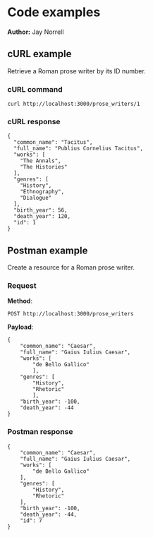 # Code examples

**Author:** Jay Norrell

## cURL example

Retrieve a Roman prose writer by its ID number.

### cURL command

```shell
curl http://localhost:3000/prose_writers/1
```

### cURL response

```shell
{
  "common_name": "Tacitus",
  "full_name": "Publius Cornelius Tacitus",
  "works": [
    "The Annals",
    "The Histories"
  ],
  "genres": [
    "History",
    "Ethnography",
    "Dialogue"
  ],
  "birth_year": 56,
  "death_year": 120,
  "id": 1
}
```

## Postman example

Create a resource for a Roman prose writer.

### Request

**Method**:

```shell
POST http://localhost:3000/prose_writers
```

**Payload**:


```shell
{        
    "common_name": "Caesar",
    "full_name": "Gaius Iulius Caesar",
    "works": [
        "de Bello Gallico"
        ],
    "genres": [
        "History",
        "Rhetoric"
        ],
    "birth_year": -100,
    "death_year": -44
}
```

### Postman response

```shell
{
    "common_name": "Caesar",
    "full_name": "Gaius Iulius Caesar",
    "works": [
        "de Bello Gallico"
    ],
    "genres": [
        "History",
        "Rhetoric"
    ],
    "birth_year": -100,
    "death_year": -44,
    "id": 7
}
```
